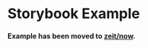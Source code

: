 # Storybook Example

#### Example has been moved to [zeit/now](https://github.com/zeit/now/tree/master/examples/storybook).
